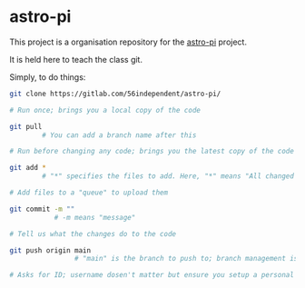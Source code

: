 # astro-pi
This project is a organisation repository for the [astro-pi](https://astro-pi.org/mission-space-lab/rulebook) project.

It is held here to teach the class git.

Simply, to do things:

```bash
git clone https://gitlab.com/56independent/astro-pi/

# Run once; brings you a local copy of the code
```

```bash
git pull
        # You can add a branch name after this

# Run before changing any code; brings you the latest copy of the code
```

```bash
git add *
        # "*" specifies the files to add. Here, "*" means "All changed files"

# Add files to a "queue" to upload them
```

```bash
git commit -m ""
           # -m means "message"

# Tell us what the changes do to the code
```

```bash
git push origin main
                # "main" is the branch to push to; branch management is not covered here, go to https://rogerdudler.github.io/git-guide/ or https://www.youtube.com/watch?v=hwP7WQkmECE&pp=ygUMZmlyZXNoaXAgZ2l0 for more ingo on it

# Asks for ID; username dosen't matter but ensure you setup a personal access token at https://gitlab.com/-/profile/personal_access_tokens ; give it all priveladges and make sure you save ot. Use it in the "password" request.
```
